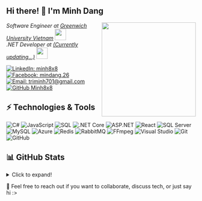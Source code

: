 <h2> Hi there! 👋 I'm Minh Dang</h2>
<img align='right' src="https://media.giphy.com/media/Dh5q0sShxgp13DwrvG/giphy.gif" width="250">

<p><em>Software Engineer at <a href="https://greenwich.edu.vn/en/english/">Greenwich University Vietnam</a> <img src="https://media.giphy.com/media/w2mkswtXqYkBKowPJK/giphy.gif" width="30"></br>
.NET Developer at <a href="#">(Currently updating...)</a> <img src="https://media.giphy.com/media/WUlplcMpOCEmTGBtBW/giphy.gif" width="30"></em></p>

[![LinkedIn: minh8x8](https://img.shields.io/badge/-minh8x8-blue?style=flat-square&logo=linkedin&logoColor=white&link=https://www.linkedin.com/in/minh8x8/)](https://www.linkedin.com/in/minh8x8/)
[![Facebook: mindang.26](https://img.shields.io/badge/-mindang.26-1877F2?style=flat-square&logo=facebook&logoColor=white&link=https://www.facebook.com/mindang.26/)](https://www.facebook.com/mindang.26/)
[![Email: triminh701@gmail.com](https://img.shields.io/badge/-triminh701@gmail.com-D14836?style=flat-square&logo=gmail&logoColor=white)](mailto:triminh701@gmail.com)
[![GitHub Minh8x8](https://img.shields.io/github/followers/Minh8x8?label=follow&style=social)](https://github.com/Minh8x8)


## ⚡ Technologies & Tools 

![C#](https://img.shields.io/badge/-C%23-239120?style=flat-square&logo=c-sharp&logoColor=white)
![JavaScript](https://img.shields.io/badge/-JavaScript-black?style=flat-square&logo=javascript)
![SQL](https://img.shields.io/badge/-SQL-336791?style=flat-square&logo=postgresql&logoColor=white)
![.NET Core](https://img.shields.io/badge/-.NET%20Core-512BD4?style=flat-square&logo=dotnet&logoColor=white)
![ASP.NET](https://img.shields.io/badge/-ASP.NET-00599C?style=flat-square&logo=dotnet&logoColor=white)
![React](https://img.shields.io/badge/-React-black?style=flat-square&logo=react)
![SQL Server](https://img.shields.io/badge/-SQL%20Server-CC2927?style=flat-square&logo=microsoft-sql-server&logoColor=white)
![MySQL](https://img.shields.io/badge/-MySQL-4479A1?style=flat-square&logo=mysql&logoColor=white)
![Azure](https://img.shields.io/badge/-Azure-0078D7?style=flat-square&logo=microsoft-azure&logoColor=white)
![Redis](https://img.shields.io/badge/-Redis-DC382D?style=flat-square&logo=redis&logoColor=white)
![RabbitMQ](https://img.shields.io/badge/-RabbitMQ-FF6600?style=flat-square&logo=rabbitmq&logoColor=white)
![FFmpeg](https://img.shields.io/badge/-FFmpeg-007808?style=flat-square&logo=ffmpeg&logoColor=white)
![Visual Studio](https://img.shields.io/badge/-Visual%20Studio-5C2D91?style=flat-square&logo=visual-studio&logoColor=white)
![Git](https://img.shields.io/badge/-Git-black?style=flat-square&logo=git)
![GitHub](https://img.shields.io/badge/-GitHub-181717?style=flat-square&logo=github)


## 📊 GitHub Stats

<details>
  <summary>Click to expand!</summary>

  [![Minh's GitHub stats](https://github-readme-stats.vercel.app/api?username=Minh8x8&show_icons=true&theme=radical)](https://github.com/Minh8x8)

  [![Top Langs](https://github-readme-stats.vercel.app/api/top-langs/?username=Minh8x8&layout=compact&theme=radical)](https://github.com/Minh8x8)

</details>


💬 Feel free to reach out if you want to collaborate, discuss tech, or just say hi :>
